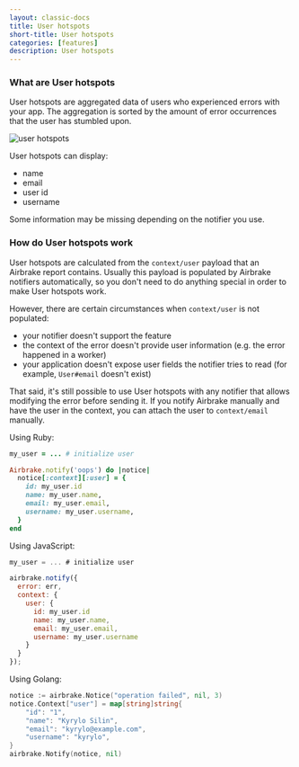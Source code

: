 ```yaml
---
layout: classic-docs
title: User hotspots
short-title: User hotspots
categories: [features]
description: User hotspots
---
```


### What are User hotspots

User hotspots are aggregated data of users who experienced errors with your
app. The aggregation is sorted by the amount of error occurrences that the user
has stumbled upon.

![user hotspots](/docs/assets/img/docs/features/hotspots_user.png)

User hotspots can display:

* name
* email
* user id
* username

Some information may be missing depending on the notifier you use.

### How do User hotspots work

User hotspots are calculated from the `context/user` payload that an Airbrake
report contains. Usually this payload is populated by Airbrake notifiers
automatically, so you don't need to do anything special in order to make User
hotspots work.

However, there are certain circumstances when `context/user` is not populated:

* your notifier doesn't support the feature
* the context of the error doesn't provide user information (e.g. the error
  happened in a worker)
* your application doesn't expose user fields the notifier tries to read (for
  example, `User#email` doesn't exist)

That said, it's still possible to use User hotspots with any notifier that
allows modifying the error before sending it. If you notify Airbrake manually
and have the user in the context, you can attach the user to `context/email`
manually.

Using Ruby:

```ruby
my_user = ... # initialize user

Airbrake.notify('oops') do |notice|
  notice[:context][:user] = {
    id: my_user.id
    name: my_user.name,
    email: my_user.email,
    username: my_user.username,
  }
end
```

Using JavaScript:

```js
my_user = ... # initialize user

airbrake.notify({
  error: err,
  context: {
    user: {
      id: my_user.id
      name: my_user.name,
      email: my_user.email,
      username: my_user.username
    }
  }
});
```

Using Golang:

```go
notice := airbrake.Notice("operation failed", nil, 3)
notice.Context["user"] = map[string]string{
	"id": "1",
	"name": "Kyrylo Silin",
	"email": "kyrylo@example.com",
	"username": "kyrylo",
}
airbrake.Notify(notice, nil)
```

